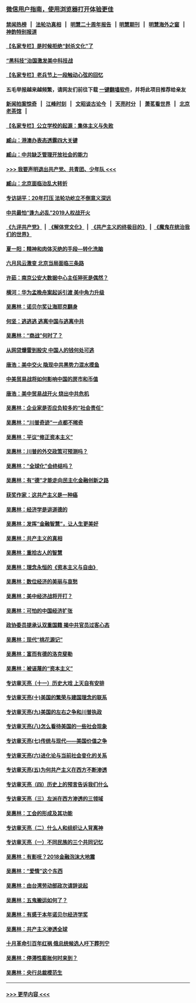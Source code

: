 ### [微信用户指南，使用浏览器打开体验更佳](https://github.com/gfw-breaker/banned-news1/blob/master/indexes/wechat-guide.md?t=0)
#### [禁闻热榜](热点新闻.md?t=0)  &nbsp;&nbsp;|&nbsp;&nbsp; [法轮功真相](https://github.com/gfw-breaker/truth/blob/master/README.md?t=0) &nbsp;&nbsp;|&nbsp;&nbsp; [明慧二十周年报告](https://github.com/gfw-breaker/mh-reports/blob/master/README.md?t=0) &nbsp;&nbsp;|&nbsp;&nbsp;[明慧期刊](https://github.com/gfw-breaker/mh-qikan) &nbsp;&nbsp;|&nbsp;&nbsp; [明慧海外之窗](https://github.com/gfw-breaker/mh-news/blob/master/README.md?t=0) &nbsp;&nbsp;|&nbsp;&nbsp; [神韵特别报道](https://github.com/gfw-breaker/mh-news/blob/master/shenyun.md?t=0)
#### [【名家专栏】是时候拒绝“封杀文化”了](../pages/nsc423/n11814093.md?t=02111856) 
#### [“黑科技”治国激发美中科技战](../pages/nsc423/n11638056.md?t=02111856) 
#### [【名家专栏】老兵节上一段触动心弦的回忆](../pages/nsc423/n11646016.md?t=02111856) 
#### 五毛举报越来越频繁，请网友们前往下载 [一键翻墙软件](https://github.com/gfw-breaker/ssr-accounts)，并将此项目推荐给亲友
#### [新闻拍案惊奇](https://github.com/gfw-breaker/banned-news1/blob/master/pages/link4.md) &nbsp;&nbsp;|&nbsp;&nbsp; [江峰时刻](https://github.com/gfw-breaker/banned-news1/blob/master/pages/link4.md) &nbsp;&nbsp;|&nbsp;&nbsp; [文昭谈古论今](https://github.com/gfw-breaker/banned-news1/blob/master/pages/link4.md) &nbsp;&nbsp;|&nbsp;&nbsp; [天亮时分](https://github.com/gfw-breaker/banned-news1/blob/master/pages/link4.md) &nbsp;&nbsp;|&nbsp;&nbsp; [萧茗看世界](https://github.com/gfw-breaker/banned-news1/blob/master/pages/link4.md) &nbsp;&nbsp;|&nbsp;&nbsp; [北京老茶馆](https://github.com/gfw-breaker/banned-news1/blob/master/pages/link4.md) &nbsp;&nbsp;|&nbsp;&nbsp; 
#### [【名家专栏】公立学校的起源：集体主义与失败](../pages/nsc423/n11601833.md?t=02111856) 
#### [臧山：港澳办表态透露四大关键](../pages/nsc423/n11421628.md?t=02111856) 
#### [臧山：中共缺乏管理开放社会的能力](../pages/nsc423/n11407457.md?t=02111856) 
#### [>>> 我要声明退出共产党、共青团、少年队 <<<](https://github.com/begood0513/goodnews/blob/master/quit/letter.md) 
#### [臧山：北京面临治乱大转折](../pages/nsc423/n11406895.md?t=02111856) 
#### [专访胡平：20年打压 法轮功屹立不倒意义深远](../pages/nsc423/n11398800.md?t=02111856) 
#### [中共最怕“逢九必乱”2019人权战开火](../pages/nsc423/n11385248.md?t=02111856) 
#### [《九评共产党》](https://github.com/begood0513/9ping.md/blob/master/README.md) &nbsp;|&nbsp; [《解体党文化》](../../../../jtdwh.md/blob/master/README.md)  &nbsp;|&nbsp; [《共产主义的终极目的》](../../../../gczydzjmd.md/blob/master/README.md) &nbsp;|&nbsp; [《魔鬼在统治我们的世界》](../../../../mgztzwmdsj.md/blob/master/README.md) 
#### [夏一阳：精神和肉体灭绝的手段—转化洗脑](../pages/nsc423/n11368250.md?t=02111856) 
#### [六月风云激变 北京当局面临三条路](../pages/nsc423/n11313668.md?t=02111856) 
#### [许茹：南京公安大数据中心主任猝死是偶然？](../pages/nsc423/n11064744.md?t=02111856) 
#### [横河：华为孟晚舟案起诉引渡 美中角力升级](../pages/nsc423/n11027230.md?t=02111856) 
#### [吴惠林：诺贝尔奖让海耶克翻身](../pages/nsc423/n10890049.md?t=02111856) 
#### [何坚：逃逃逃 逃离中国与逃离中共](../pages/nsc423/n10592891.md?t=02111856) 
#### [吴惠林：“商战”何时了？](../pages/nsc423/n10573558.md?t=02111856) 
#### [从网贷爆雷到股灾 中国人的钱何处可逃](../pages/nsc423/n10572800.md?t=02111856) 
#### [唐浩：美中交火 隐现中共黑势力混水摸鱼](../pages/nsc423/n10544040.md?t=02111856) 
#### [中美贸易战将如何影响中国的房市和币值](../pages/nsc423/n10543697.md?t=02111856) 
#### [唐浩：美中贸易战开火 烧出中共危机](../pages/nsc423/n10540126.md?t=02111856) 
#### [吴惠林：企业家是否应负较多的“社会责任”](../pages/nsc423/n10535022.md?t=02111856) 
#### [吴惠林：“川普奇迹”一点都不稀奇](../pages/nsc423/n10512808.md?t=02111856) 
#### [吴惠林：平议“修正资本主义”](../pages/nsc423/n10495724.md?t=02111856) 
#### [吴惠林：川普的外交政策可预测吗？](../pages/nsc423/n10462387.md?t=02111856) 
#### [吴惠林：“全球化”会终结吗？](../pages/nsc423/n10452838.md?t=02111856) 
#### [吴惠林：有“德”才能走向民主化金融创新之路](../pages/nsc423/n10432292.md?t=02111856) 
#### [获奖作家：这共产主义是一种癌](../pages/nsc423/n10431541.md?t=02111856) 
#### [吴惠林：经济学是讲道德的](../pages/nsc423/n10398014.md?t=02111856) 
#### [吴惠林：发挥“金融智慧”，让人生更美好](../pages/nsc423/n10375019.md?t=02111856) 
#### [吴惠林：共产主义的真相](../pages/nsc423/n10351394.md?t=02111856) 
#### [吴惠林：重拾古人的智慧](../pages/nsc423/n10337691.md?t=02111856) 
#### [吴惠林：理念永恒的《资本主义与自由》](../pages/nsc423/n10316274.md?t=02111856) 
#### [吴惠林：数位经济的美丽与哀愁](../pages/nsc423/n10292946.md?t=02111856) 
#### [吴惠林：美中经济战将开打？](../pages/nsc423/n10258825.md?t=02111856) 
#### [吴惠林：可怕的中国经济扩张](../pages/nsc423/n10219147.md?t=02111856) 
#### [政协委员提承认双重国籍 揭中共官员过客心态](../pages/nsc423/n10208809.md?t=02111856) 
#### [吴惠林：现代“桃花源记”](../pages/nsc423/n10185234.md?t=02111856) 
#### [吴惠林：富而有德的洛克斐勒](../pages/nsc423/n10142264.md?t=02111856) 
#### [吴惠林：被诬蔑的“资本主义”](../pages/nsc423/n10124816.md?t=02111856) 
#### [专访章天亮（十一）历史大戏 上天自有安排](../pages/nsc423/n10094905.md?t=02111856) 
#### [专访章天亮(十)美国的繁荣与建国理念的联系](../pages/nsc423/n10094899.md?t=02111856) 
#### [专访章天亮(九)美国的左右之争和川普执政](../pages/nsc423/n10094889.md?t=02111856) 
#### [专访章天亮(八)怎么看待美国的一些社会现象](../pages/nsc423/n10094857.md?t=02111856) 
#### [专访章天亮(七)传统与现代——美国价值之争](../pages/nsc423/n10093140.md?t=02111856) 
#### [专访章天亮(六)进化论与当前社会变化的关系](../pages/nsc423/n10092036.md?t=02111856) 
#### [专访章天亮(五)为何共产主义在西方不断渗透](../pages/nsc423/n10083620.md?t=02111856) 
#### [专访章天亮（四）历史上的预言告诉我们什么](../pages/nsc423/n10083606.md?t=02111856) 
#### [专访章天亮（三）左派在西方渗透的三领域](../pages/nsc423/n10081115.md?t=02111856) 
#### [吴惠林：工会的形成及其功能](../pages/nsc423/n10080633.md?t=02111856) 
#### [专访章天亮（二）什么人和组织让人背离神](../pages/nsc423/n10076637.md?t=02111856) 
#### [专访章天亮（一）不同民族的三个共同记忆](../pages/nsc423/n10074188.md?t=02111856) 
#### [吴惠林：有影呒？2018金融泡沫大地震](../pages/nsc423/n10040534.md?t=02111856) 
#### [吴惠林：“爱情”这个东西](../pages/nsc423/n10019423.md?t=02111856) 
#### [吴惠林：由台湾劳动部政次请辞说起](../pages/nsc423/n9979679.md?t=02111856) 
#### [吴惠林：五鬼搬运如何了？](../pages/nsc423/n9925338.md?t=02111856) 
#### [吴惠林：有感于本年诺贝尔经济学奖](../pages/nsc423/n9871883.md?t=02111856) 
#### [吴惠林：共产主义渗透全球](../pages/nsc423/n9812748.md?t=02111856) 
#### [十月革命引百年红祸 俄总统候选人吁下葬列宁](../pages/nsc423/n9810182.md?t=02111856) 
#### [吴惠林：停滞性膨胀何时来到？](../pages/nsc423/n9764136.md?t=02111856) 
#### [吴惠林：央行总裁模范生](../pages/nsc423/n9728134.md?t=02111856) 

----
#### [ >>> 更早内容 <<< ](../indexes/nsc423-earlier.md)
